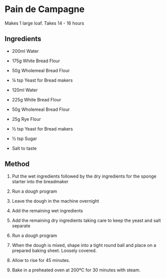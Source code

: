 # Pain de Campagne

Makes 1 large loaf. Takes 14 - 16 hours

## Ingredients 

- 200ml Water
- 175g White Bread Flour
- 50g Wholemeal Bread Flour
- ¼ tsp Yeast for Bread makers

- 120ml Water
- 225g White Bread Flour
- 50g Wholemeal Bread Flour
- 25g Rye Flour
- ½ tsp Yeast for Bread makers
- ½ tsp Sugar
- Salt to taste

## Method

1. Put the wet ingredients followed by the dry ingredients for the sponge starter into the breadmaker
1. Run a dough program
1. Leave the dough in the machine overnight

1. Add the remaining wet ingredients
1. Add the remaining dry ingredients taking care to keep the yeast and salt separate
1. Run a dough program
1. When the dough is mixed, shape into a tight round ball and place on a prepared baking sheet. Loosely covered.
1. Allow to rise for 45 minutes.
1. Bake in a preheated oven at 200ºC for 30 minutes with steam.
